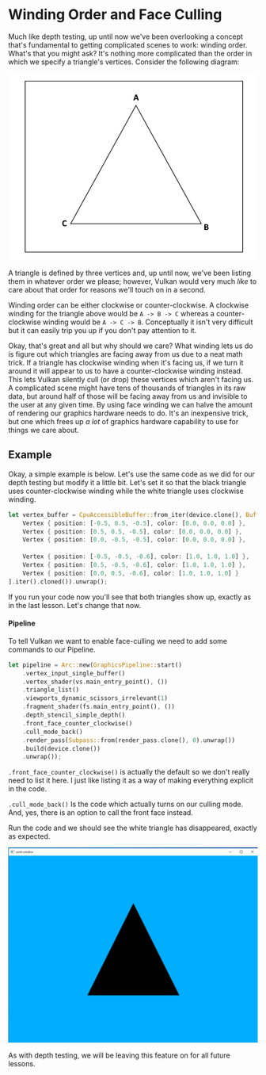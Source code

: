 # Winding Order and Face Culling

Much like depth testing, up until now we've been overlooking a concept that's fundamental to getting complicated scenes to work: winding order. What's that you might ask? It's nothing more complicated than the order in which we specify a triangle's vertices. Consider the following diagram:

![a picture of a triangle with the three vertices labeled from A to C](../doc_imgs/5/triangle.png)

A triangle is defined by three vertices and, up until now, we've been listing them in whatever order we please; however, Vulkan would very much *like* to care about that order for reasons we'll touch on in a second.

Winding order can be either clockwise or counter-clockwise. A clockwise winding for the triangle above would be `A -> B -> C` whereas a counter-clockwise winding would be `A -> C -> B`. Conceptually it isn't very difficult but it can easily trip you up if you don't pay attention to it.

Okay, that's great and all but why should we care? What winding lets us do is figure out which triangles are facing away from us due to a neat math trick. If a triangle has clockwise winding when it's facing us, if we turn it around it will appear to us to have a counter-clockwise winding instead. This lets Vulkan silently cull (or drop) these vertices which aren't facing us. A complicated scene might have tens of thousands of triangles in its raw data, but around half of those will be facing away from us and invisible to the user at any given time. By using face winding we can halve the amount of rendering our graphics hardware needs to do. It's an inexpensive trick, but one which frees up *a lot* of graphics hardware capability to use for things we care about.

## Example

Okay, a simple example is below. Let's use the same code as we did for our depth testing but modify it a little bit. Let's set it so that the black triangle uses counter-clockwise winding while the white triangle uses clockwise winding.
```rust
let vertex_buffer = CpuAccessibleBuffer::from_iter(device.clone(), BufferUsage::all(), false, [
    Vertex { position: [-0.5, 0.5, -0.5], color: [0.0, 0.0, 0.0] },
    Vertex { position: [0.5, 0.5, -0.5], color: [0.0, 0.0, 0.0] },
    Vertex { position: [0.0, -0.5, -0.5], color: [0.0, 0.0, 0.0] },

    Vertex { position: [-0.5, -0.5, -0.6], color: [1.0, 1.0, 1.0] },
    Vertex { position: [0.5, -0.5, -0.6], color: [1.0, 1.0, 1.0] },
    Vertex { position: [0.0, 0.5, -0.6], color: [1.0, 1.0, 1.0] }
].iter().cloned()).unwrap();
```

If you run your code now you'll see that both triangles show up, exactly as in the last lesson. Let's change that now.

#### Pipeline

To tell Vulkan we want to enable face-culling we need to add some commands to our Pipeline.

```rust
let pipeline = Arc::new(GraphicsPipeline::start()
    .vertex_input_single_buffer()
    .vertex_shader(vs.main_entry_point(), ())
    .triangle_list()
    .viewports_dynamic_scissors_irrelevant(1)
    .fragment_shader(fs.main_entry_point(), ())
    .depth_stencil_simple_depth()
    .front_face_counter_clockwise()
    .cull_mode_back()
    .render_pass(Subpass::from(render_pass.clone(), 0).unwrap())
    .build(device.clone())
    .unwrap());
```

`.front_face_counter_clockwise()` is actually the default so we don't really need to list it here. I just like listing it as a way of making everything explicit in the code.

`.cull_mode_back()` Is the code which actually turns on our culling mode. And, yes, there is an option to call the front face instead.

Run the code and we should see the white triangle has disappeared, exactly as expected.

![an image showing that only the triangle with the correct winding remains](../doc_imgs/5/culled_triangle.png)

As with depth testing, we will be leaving this feature on for all future lessons.
